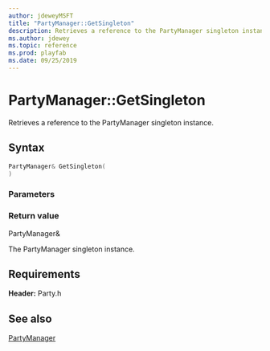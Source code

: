 ```yaml
---
author: jdeweyMSFT
title: "PartyManager::GetSingleton"
description: Retrieves a reference to the PartyManager singleton instance.
ms.author: jdewey
ms.topic: reference
ms.prod: playfab
ms.date: 09/25/2019
---
```


# PartyManager::GetSingleton  

Retrieves a reference to the PartyManager singleton instance.  

## Syntax  
  
```cpp
PartyManager& GetSingleton(  
)  
```  
  
### Parameters  
  
  
### Return value  
PartyManager&
  
The PartyManager singleton instance.
  
  
## Requirements  
  
**Header:** Party.h
  
## See also  
[PartyManager](../partymanager.md)  

  
  
